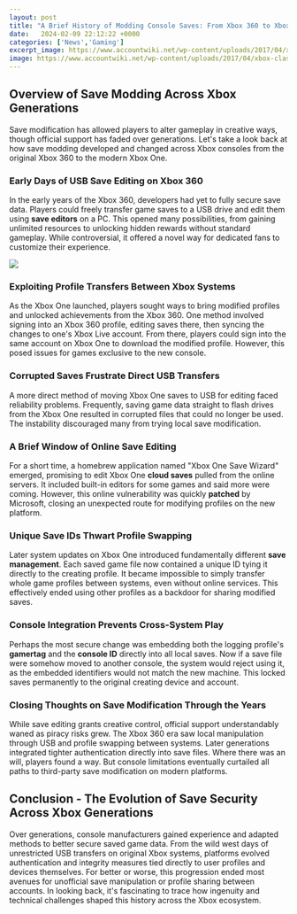 ```yaml
---
layout: post
title: "A Brief History of Modding Console Saves: From Xbox 360 to Xbox One"
date:   2024-02-09 22:12:22 +0000
categories: ['News','Gaming']
excerpt_image: https://www.accountwiki.net/wp-content/uploads/2017/04/xbox-classic-ultimate-guide.jpg
image: https://www.accountwiki.net/wp-content/uploads/2017/04/xbox-classic-ultimate-guide.jpg
---
```


## Overview of Save Modding Across Xbox Generations
Save modification has allowed players to alter gameplay in creative ways, though official support has faded over generations. Let's take a look back at how save modding developed and changed across Xbox consoles from the original Xbox 360 to the modern Xbox One.
### Early Days of USB Save Editing on Xbox 360
In the early years of the Xbox 360, developers had yet to fully secure save data. Players could freely transfer game saves to a USB drive and edit them using **save editors** on a PC. This opened many possibilities, from gaining unlimited resources to unlocking hidden rewards without standard gameplay. While controversial, it offered a novel way for dedicated fans to customize their experience.

![](https://i.ytimg.com/vi/RkFaWj6UvNM/maxresdefault.jpg)
### Exploiting Profile Transfers Between Xbox Systems
As the Xbox One launched, players sought ways to bring modified profiles and unlocked achievements from the Xbox 360. One method involved signing into an Xbox 360 profile, editing saves there, then syncing the changes to one's Xbox Live account. From there, players could sign into the same account on Xbox One to download the modified profile. However, this posed issues for games exclusive to the new console. 
### Corrupted Saves Frustrate Direct USB Transfers
A more direct method of moving Xbox One saves to USB for editing faced reliability problems. Frequently, saving game data straight to flash drives from the Xbox One resulted in corrupted files that could no longer be used. The instability discouraged many from trying local save modification.
### A Brief Window of Online Save Editing  
For a short time, a homebrew application named "Xbox One Save Wizard" emerged, promising to edit Xbox One **cloud saves** pulled from the online servers. It included built-in editors for some games and said more were coming. However, this online vulnerability was quickly **patched** by Microsoft, closing an unexpected route for modifying profiles on the new platform.
### Unique Save IDs Thwart Profile Swapping
Later system updates on Xbox One introduced fundamentally different **save management**. Each saved game file now contained a unique ID tying it directly to the creating profile. It became impossible to simply transfer whole game profiles between systems, even without online services. This effectively ended using other profiles as a backdoor for sharing modified saves.
### Console Integration Prevents Cross-System Play
Perhaps the most secure change was embedding both the logging profile's **gamertag** and the **console ID** directly into all local saves. Now if a save file were somehow moved to another console, the system would reject using it, as the embedded identifiers would not match the new machine. This locked saves permanently to the original creating device and account.
### Closing Thoughts on Save Modification Through the Years
While save editing grants creative control, official support understandably waned as piracy risks grew. The Xbox 360 era saw local manipulation through USB and profile swapping between systems. Later generations integrated tighter authentication directly into save files. Where there was an will, players found a way. But console limitations eventually curtailed all paths to third-party save modification on modern platforms.
## Conclusion - The Evolution of Save Security Across Xbox Generations
Over generations, console manufacturers gained experience and adapted methods to better secure saved game data. From the wild west days of unrestricted USB transfers on original Xbox systems, platforms evolved authentication and integrity measures tied directly to user profiles and devices themselves. For better or worse, this progression ended most avenues for unofficial save manipulation or profile sharing between accounts. In looking back, it's fascinating to trace how ingenuity and technical challenges shaped this history across the Xbox ecosystem.
